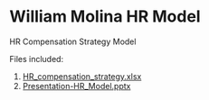 # William Molina HR Model
HR Compensation Strategy Model

Files included:
1. <a href="https://github.com/wlmolina/wlm-HRModel/raw/master/HR_compensation_strategy.xlsx">HR_compensation_strategy.xlsx</a>
2. <a href="https://github.com/wlmolina/wlm-HRModel/raw/master/Presentation-HR_Model.pptx">Presentation-HR_Model.pptx<a/>
